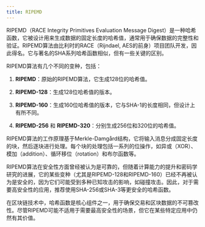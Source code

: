```yaml
---
title: RIPEMD
---
```

RIPEMD（RACE Integrity Primitives Evaluation Message Digest）是一种哈希函数，它被设计用来生成数据的固定长度的哈希值，通常用于确保数据的完整性和验证。RIPEMD算法由比利时的RACE（Rijndael, AES的前身）项目团队开发，因此得名。它与著名的SHA系列哈希函数相似，但有一些关键的区别。

RIPEMD算法有几个不同的变种，包括：

1. **RIPEMD**：原始的RIPEMD算法，它生成128位的哈希值。

2. **RIPEMD-128**：生成128位哈希值的版本。

3. **RIPEMD-160**：生成160位哈希值的版本，它与SHA-1的长度相同，但设计上有所不同。

4. **RIPEMD-256** 和 **RIPEMD-320**：分别生成256位和320位的哈希值。

RIPEMD算法的工作原理基于Merkle-Damgård结构，它将输入消息分成固定长度的块，然后逐块进行处理。每个块的处理包括一系列的位操作，如异或（XOR）、模加（addition）、循环移位（rotation）和布尔函数等。

RIPEMD算法在安全性方面曾经被认为是可靠的，但随着计算能力的提升和密码学研究的进展，它的某些变种（尤其是RIPEMD-128和RIPEMD-160）已经不再被认为是安全的，因为它们可能受到多种已知攻击的影响，如碰撞攻击。因此，对于需要高安全性的应用，推荐使用SHA-256或SHA-3等更安全的哈希函数。

在区块链技术中，哈希函数是核心组件之一，用于确保交易和区块数据的不可篡改性。尽管RIPEMD可能不适用于需要最高安全性的场景，但它在某些特定应用中仍然有其价值。